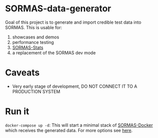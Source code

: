 # SORMAS-data-generator
Goal of this project is to generate and import credible test data into SORMAS. This is usable for:
1. showcases and demos
1. performance testing
1. [SORMAS-Stats](https://github.com/hzi-braunschweig/SORMAS-Stats)
1. a replacement of the SORMAS dev mode

# Caveats
* Very early stage of development, DO NOT CONNECT IT TO A PRODUCTION SYSTEM


# Run it
`docker-compose up -d`: This will start a minimal stack of [SORMAS-Docker](https://github.com/hzi-braunschweig/SORMAS-Docker) which receives the generated data. For more options see [here](src/importer/README.md).
